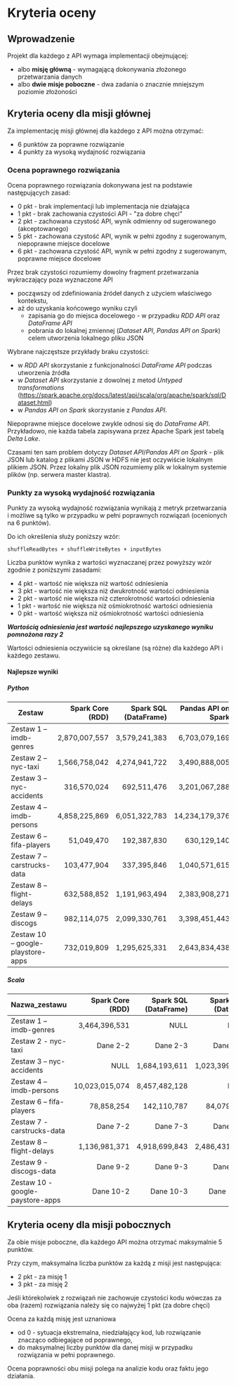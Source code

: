 # Kryteria oceny

## Wprowadzenie 

Projekt dla każdego z API wymaga implementacji obejmującej:

* albo **misję główną** - wymagającą dokonywania złożonego przetwarzania danych
* albo **dwie misje poboczne** - dwa zadania o znacznie mniejszym poziomie złożoności 


## Kryteria oceny dla misji głównej 

Za implementację misji głównej dla każdego z API można otrzymać: 
* 6 punktów za poprawne rozwiązanie 
* 4 punkty za wysoką wydajność rozwiązania 


### Ocena poprawnego rozwiązania 

Ocena poprawnego rozwiązania dokonywana jest na podstawie następujących zasad:
- 0 pkt - brak implementacji lub implementacja nie działająca
- 1 pkt - brak zachowania czystości API - "za dobre chęci" 
- 2 pkt - zachowana czystość API, wynik odmienny od sugerowanego (akceptowanego)
- 5 pkt - zachowana czystość API, wynik w pełni zgodny z sugerowanym, niepoprawne miejsce docelowe 
- 6 pkt - zachowana czystość API, wynik w pełni zgodny z sugerowanym, poprawne miejsce docelowe

Przez brak czystości rozumiemy dowolny fragment przetwarzania wykraczający poza wyznaczone API 
- począwszy od zdefiniowania źródeł danych z użyciem właściwego kontekstu, 
- aż do uzyskania końcowego wyniku czyli
    - zapisania go do miejsca docelowego - w przypadku *RDD API* oraz *DataFrame API*
    - pobrania do lokalnej zmiennej (*Dataset API*, *Pandas API on Spark*) celem utworzenia lokalnego pliku JSON

Wybrane najczęstsze przykłady braku czystości:
- w *RDD API* skorzystanie z funkcjonalności *DataFrame API* podczas utworzenia źródła
- w *Dataset API* skorzystanie z dowolnej z metod *Untyped transformations* (https://spark.apache.org/docs/latest/api/scala/org/apache/spark/sql/Dataset.html) 
- w *Pandas API on Spark* skorzystanie z *Pandas API*.

Niepoprawne miejsce docelowe zwykle odnosi się do *DataFrame API*. Przykładowo, nie każda tabela zapisywana przez Apache Spark jest tabelą *Delta Lake*. 

Czasami ten sam problem dotyczy *Dataset API*/*Pandas API on Spark* - plik JSON lub katalog z plikami JSON w HDFS nie jest oczywiście lokalnym plikiem JSON. Przez lokalny plik JSON rozumiemy plik w lokalnym systemie plików (np. serwera master klastra).

### Punkty za wysoką wydajność rozwiązania 

Punkty za wysoką wydajność rozwiązania wynikają z metryk przetwarzania i możliwe są tylko w przypadku w pełni poprawnych rozwiązań (ocenionych na 6 punktów).

Do ich określenia służy poniższy wzór:

```
shuffleReadBytes + shuffleWriteBytes + inputBytes
```

Liczba punktów wynika z wartości wyznaczanej przez powyższy wzór zgodnie z poniższymi zasadami:

- 4 pkt - wartość nie większa niż wartość odniesienia 
- 3 pkt - wartość nie większa niż dwukrotność wartości odniesienia 
- 2 pkt - wartość nie większa niż czterokrotność wartości odniesienia
- 1 pkt - wartość nie większa niż ośmiokrotność wartości odniesienia
- 0 pkt - wartość większa niż ośmiokrotność wartości odniesienia

***Wartością odniesienia jest wartość najlepszego uzyskanego wyniku pomnożona razy 2***

Wartości odniesienia oczywiście są określane (są różne) dla każdego API i każdego zestawu.

#### Najlepsze wyniki 

##### Python

|Zestaw                           |Spark Core (RDD) |Spark SQL (DataFrame) |Pandas API on Spark |
|---------------------------------|----------------:|---------------------:|-------------------:|
|Zestaw 1 – imdb-genres           |   2,870,007,557 |        3,579,241,383 |      6,703,079,169 |
|Zestaw 2 – nyc-taxi              |   1,566,758,042 |        4,274,941,722 |      3,490,888,005 |
|Zestaw 3 – nyc-accidents         |     316,570,024 |          692,511,476 |      3,201,067,288 |
|Zestaw 4 – imdb-persons          |   4,858,225,869 |        6,051,322,783 |     14,234,179,376 |
|Zestaw 6 – fifa-players          |      51,049,470 |          192,387,830 |        630,129,140 |
|Zestaw 7 – carstrucks-data       |     103,477,904 |          337,395,846 |      1,040,571,615 |
|Zestaw 8 – flight-delays         |     632,588,852 |        1,191,963,494 |      2,383,908,271 |
|Zestaw 9 – discogs               |     982,114,075 |        2,099,330,761 |      3,398,451,443 |
|Zestaw 10 – google-playstore-apps|     732,019,809 |        1,295,625,331 |      2,643,834,438 |


##### Scala

|Nazwa_zestawu                    |Spark Core (RDD) |Spark SQL (DataFrame) |Spark SQL (Dataset) |
|---------------------------------|----------------:|---------------------:|-------------------:|
|Zestaw 1 – imdb-genres           |   3,464,396,531 |                 NULL |               NULL |
|Zestaw 2 - nyc-taxi              |      Dane 2-2   |       Dane 2-3       |         Dane 2-4   |
|Zestaw 3 – nyc-accidents         |            NULL |        1,684,193,611 |      1,023,399,247 |
|Zestaw 4 – imdb-persons          |  10,023,015,074 |        8,457,482,128 |               NULL |
|Zestaw 6 – fifa-players          |      78,858,254 |          142,110,787 |         84,079,786 |
|Zestaw 7 - carstrucks-data       |      Dane 7-2   |       Dane 7-3       |         Dane 7-4   |
|Zestaw 8 – flight-delays         |   1,136,981,371 |        4,918,699,843 |      2,486,431,666 |
|Zestaw 9 - discogs-data          |      Dane 9-2   |       Dane 9-3       |         Dane 9-4   |
|Zestaw 10 - google-paystore-apps |      Dane 10-2  |       Dane 10-3      |         Dane 10-4  |



## Kryteria oceny dla misji pobocznych 

Za obie misje poboczne, dla każdego API można otrzymać maksymalnie 5 punktów.

Przy czym, maksymalna liczba punktów za każdą z misji jest następująca:
- 2 pkt - za misję 1 
- 3 pkt - za misję 2  

Jeśli którekolwiek z rozwiązań nie zachowuje czystości kodu wówczas za oba (razem) rozwiązania należy się co najwyżej 1 pkt (za dobre chęci) 

Ocena za każdą misję jest uznaniowa 
- od 0 - sytuacja ekstremalna, niedziałający kod, lub rozwiązanie znacząco odbiegające od poprawnego, 
- do maksymalnej liczby punktów dla danej misji w przypadku rozwiązania w pełni poprawnego. 

Ocena poprawności obu misji polega na analizie kodu oraz faktu jego działania. 

